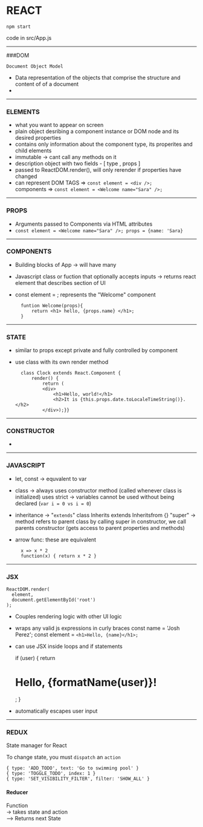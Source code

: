 REACT
===

    npm start

code in src/App.js

---
###DOM

    Document Object Model
    
- Data representation of the objects that comprise the structure and content of of a document
- 


---
### ELEMENTS

- what you want to appear on screen
- plain object desribing a component instance or DOM node and its desired properties
- contains only information about the component type, its properites and child elements
- immutable -> cant call any methods on it
- description object with two fields - [ type , props ]
- passed to ReactDOM.render(), will only rerender if properties have changed
- can represent 
	DOM TAGS   => `const element = <div />;`  
	components => `const element = <Welcome name="Sara" />;`

---
### PROPS

- Arguments passed to Components via HTML attributes
- `const element = <Welcome name="Sara" />;
	props = {name: 'Sara}`

---
### COMPONENTS

- Building blocks of App  -> will have many
- Javascript class or fuction that optionally accepts inputs -> returns react element that describes section of UI
- const element = <Welcome name="Sara" />;
	represents the "Welcome" component
	
        funtion Welcome(props){
            return <h1> hello, {props.name} </h1>;
        } 

---
### STATE

- similar to props except private and fully controlled by component
- use class with its own render method

        class Clock extends React.Component {
            render() {
                return (
                <div>
                    <h1>Hello, world!</h1>
                    <h2>It is {this.props.date.toLocaleTimeString()}.</h2>
                </div>);}}

---
### CONSTRUCTOR

-

---
### JAVASCRIPT

- let, const -> equvalent to var
- class -> always uses constructor method (called whenever class is initialized)
	   uses strict -> variables cannot be used without being declared (`var i = 0 vs i = 0`)
- inheritance -> "`extends`"
	class Inherits extends Inheritsfrom {}
	"super" -> method refers to parent class
		   by calling super in constructor, we call parents constructor (gets access to parent properties and methods)
- arrow func: these are equivalent 

        x => x * 2 
        function(x) { return x * 2 }

---
### JSX

    ReactDOM.render(
      element,
      document.getElementById('root')
    );

- Couples rendering logic with other UI logic
- wraps any valid js expressions in curly braces
	const name = 'Josh Perez';
	const element = `<h1>Hello, {name}</h1>;`
- can use JSX inside loops and if statements

  	if (user) {
  	  return <h1>Hello, {formatName(user)}!</h1>;
  	}
  	
- automatically escapes user input

---
### REDUX 

State manager for React

To change state, you must `dispatch` an `action`

    { type: 'ADD_TODO', text: 'Go to swimming pool' }
    { type: 'TOGGLE_TODO', index: 1 }
    { type: 'SET_VISIBILITY_FILTER', filter: 'SHOW_ALL' }

#### Reducer

Function  
-> takes state and action  
--> Returns next State  
    